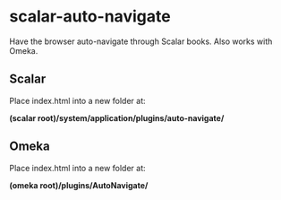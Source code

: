 # scalar-auto-navigate
Have the browser auto-navigate through Scalar books. Also works with Omeka.

## Scalar  
Place index.html into a new folder at:  
  
**(scalar root)/system/application/plugins/auto-navigate/**  
  
## Omeka
Place index.html into a new folder at:  
  
**(omeka root)/plugins/AutoNavigate/**  
